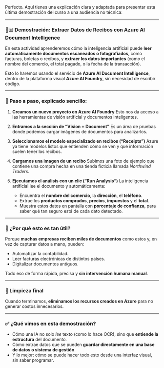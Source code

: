 Perfecto. Aquí tienes una explicación clara y adaptada para presentar esta última demostración del curso a una audiencia no técnica:

---

### 🧾📊 **Demostración: Extraer Datos de Recibos con Azure AI Document Intelligence**

En esta actividad aprenderemos cómo la inteligencia artificial puede **leer automáticamente documentos escaneados o fotografiados**, como facturas, boletas o recibos, y **extraer los datos importantes** (como el nombre del comercio, el total pagado, o la fecha de la transacción).

Esto lo haremos usando el servicio de **Azure AI Document Intelligence**, dentro de la plataforma visual **Azure AI Foundry**, sin necesidad de escribir código.

---

### 🔄 Paso a paso, explicado sencillo:

1. **Creamos un nuevo proyecto en Azure AI Foundry**
   Esto nos da acceso a las herramientas de visión artificial y documentos inteligentes.

2. **Entramos a la sección de “Vision + Document”**
   Es un área de pruebas donde podemos cargar imágenes de documentos para analizarlos.

3. **Seleccionamos el modelo especializado en recibos (“Receipts”)**
   Azure ya tiene modelos listos que entienden cómo se ven y qué información suelen tener los recibos.

4. **Cargamos una imagen de un recibo**
   Subimos una foto de ejemplo que contiene una compra hecha en una tienda ficticia llamada *Northwind Traders*.

5. **Ejecutamos el análisis con un clic (“Run Analysis”)**
   La inteligencia artificial lee el documento y automáticamente:

   * Encuentra el **nombre del comercio**, la **dirección**, el **teléfono**.
   * Extrae los **productos comprados**, **precios**, **impuestos** y el **total**.
   * Muestra estos datos en pantalla con **porcentaje de confianza**, para saber qué tan seguro está de cada dato detectado.

---

### 🧠 ¿Por qué esto es tan útil?

Porque **muchas empresas reciben miles de documentos** como estos y, en vez de capturar datos a mano, pueden:

* Automatizar la contabilidad.
* Leer facturas electrónicas de distintos países.
* Digitalizar documentos antiguos.

Todo eso de forma rápida, precisa y **sin intervención humana manual**.

---

### 🧹 Limpieza final

Cuando terminamos, **eliminamos los recursos creados en Azure** para no generar costos innecesarios.

---

### ✅ ¿Qué vimos en esta demostración?

* Cómo una IA no solo *lee* texto (como lo hace OCR), sino que **entiende la estructura** del documento.
* Cómo extrae datos que se pueden **guardar directamente en una base de datos o sistema de gestión**.
* Y lo mejor: cómo se puede hacer todo esto desde una interfaz visual, sin saber programar.

